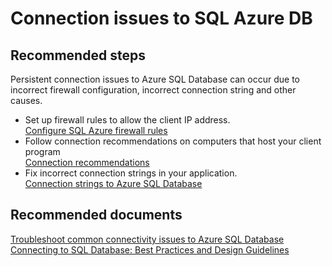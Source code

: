 <properties
	pageTitle="Connection issues to SQL Azure DB"
	description="Connection issues to SQL Azure DB"
	service="microsoft.sql"
	resource="servers"
	authors="kasparks"
	displayOrder="2"
	selfHelpType="resource"
	supportTopicIds="31980428, 31980412, 31980414, 31980421"
	resourceTags="servers, databases"
	productPesIds="13491"
	cloudEnvironments="MoonCake"
/>

# Connection issues to SQL Azure DB

## **Recommended steps**
Persistent connection issues to Azure SQL Database can occur due to incorrect firewall configuration, incorrect connection string and other causes.

* Set up firewall rules to allow the client IP address.<br>
[Configure SQL Azure firewall rules](https://docs.azure.cn/sql-database/sql-database-configure-firewall-settings/)
* Follow connection recommendations on computers that host your client program<br>
[Connection recommendations](https://azure.microsoft.com/documentation/articles/sql-database-connect-central-recommendations/#connection-recommendations)
* Fix incorrect connection strings in your application.<br>
[Connection strings to Azure SQL Database](https://docs.azure.cn/sql-database/sql-database-connectivity-issues/#connections-to-azure-sql-database)

## **Recommended documents**
[Troubleshoot common connectivity issues to Azure SQL Database](https://docs.azure.cn/sql-database/sql-database-troubleshoot-common-connection-issues/)<br>
[Connecting to SQL Database: Best Practices and Design Guidelines](https://docs.azure.cn/sql-database/sql-database-troubleshoot-common-connection-issues/)
